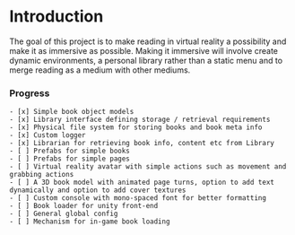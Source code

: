 # Introduction

The goal of this project is to make reading in virtual reality a possibility and make it as immersive as possible. 
Making it immersive will involve create dynamic environments, a personal library rather than a static menu and 
to merge reading as a medium with other mediums.

### Progress

```.progress
- [x] Simple book object models
- [x] Library interface defining storage / retrieval requirements
- [x] Physical file system for storing books and book meta info
- [x] Custom logger
- [x] Librarian for retrieving book info, content etc from Library
- [ ] Prefabs for simple books
- [ ] Prefabs for simple pages
- [ ] Virtual reality avatar with simple actions such as movement and grabbing actions
- [ ] A 3D book model with animated page turns, option to add text dynamically and option to add cover textures
- [ ] Custom console with mono-spaced font for better formatting
- [ ] Book loader for unity front-end
- [ ] General global config
- [ ] Mechanism for in-game book loading
```
